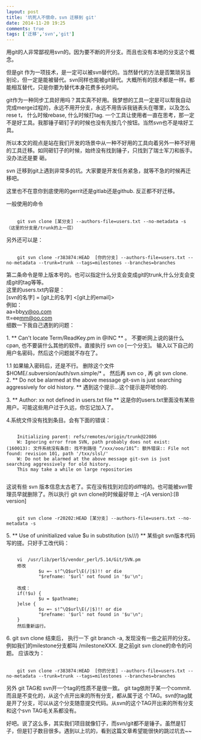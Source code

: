 ```yaml
---
layout: post
title: '坑死人不偿命，svn 迁移到 git'
date: 2014-11-20 19:25
comments: true
tags: ['迁移','svn','git']
---
```


用git的人非常鄙视用svn的。因为要不断的开分支。而且也没有本地的分支这个概念。

但是git 作为一项技术，是一定可以被svn替代的。当然替代的方法是否繁琐另当别论，但一定是能被替代。svn同样也能被git替代。大概所有的技术都是一样。都
能相互替代，只是你要为替代本身花费多长时间。

git作为一种同步工具好用吗？其实真不好用。我梦想的工具一定是可以帮我自动完成merge过程的，永远不用开分支，永远不用告诉我链表头在哪里，以及怎么rese
t， 什么时候rebase, 什么时候打tag.
一个工具让使用者一直在思考，那一定不是好工具。我那锤子砸钉子的时候也没有先按几个按钮。当然svn也不是啥好工具。

所以本文的观点是站在我们开发的场景中从一种不好用的工具向着另外一种不好用的工具迁移。如同砸钉子的时候，始终没有找到锤子，只找到了瑞士军刀和扳手。没办法还是要
砸。

svn 迁移到git上遇到非常多的坑。大家要是开发任务紧急，就等不急的时候再迁移吧。

这里也不在意你到底使用的gerrit还是gitlab还是github. 反正都不好迁移。

一般使用的命令

```

    git svn clone [某分支] --authors-file=users.txt --no-metadata -s （这里的分支是/trunk的上一层）
```

另外还可以是：  
```

    git svn clone -r383874:HEAD  [你的分支] --authors-file=users.txt --no-metadata --trunk=trunk --tags=milestones --branches=branches 
```

第二条命令是带上版本号的。也可以指定什么分支会变成git的trunk,什么分支会变成git的tag等等。  
这里的users.txt内容是：  
[svn的名字] = [git上的名字] <[git上的email]>  
例如：  
aa=bb<yy@oo.com>  
tt=ee<mm@oo.com>  
细数一下我自己遇到的问题：

1\. ** Can't locate Term/ReadKey.pm in @INC ** 。 不要听网上说的装什么cpan,
也不要装什么其他的软件。直接执行 svn co [一个分支]。 输入以下自己的用户名密码，然后这个问题就不存在了。

1.1 如果输入密码后，还是不行。 删除这个文件 $HOME/.subversion/auth/svn.simple/* 。 然后再 svn co , 再
git svn clone.  
2\. ** Do not be alarmed at the above message git-svn is just searching
aggressively for old history. ** 遇到这个提示...这个提示是吓唬你的.

3\. ** Author: xx not defined in users.txt file **
这是你的users.txt里面没有某些用户。可能这些用户过于久远，你忘记加入了。

4.系统文件没有找到条目。会有下面的错误：

```

    Initializing parent: refs/remotes/origin/trunk@22086
    W: Ignoring error from SVN, path probably does not exist: (160013): 文件系统没有条目: 找不到路径 “/xxx/ooo/101”: 额外错误:: File not found: revision 101, path '/txx/slsl/'
    W: Do not be alarmed at the above message git-svn is just searching aggressively for old history.
    This may take a while on large repositories
    
```

这说有些 svn 版本信息太古老了。实在没有找到对应的diff啥的。也可能被svn管理员早就删除了。所以执行 git svn clone的时候最好带上
-r[A version]:[B version]

```

    git svn clone -r20202:HEAD [某分支] --authors-file=users.txt --no-metadata -s
```

5\. ** Use of uninitialized value $u in substitution (s///) ** 某些git
svn版本代码写的搓。只好手工改代码：

```

    vi  /usr/lib/perl5/vendor_perl/5.14/Git/SVN.pm
    修改 
            $u =~ s!^\Q$url\E(/|$)!! or die
            "$refname: '$url' not found in '$u'\n";
    
    改成：
    if(!$u) {
            $u = $pathname;
    }else {
            $u =~ s!^\Q$url\E(/|$)!! or die
            "$refname: '$url' not found in '$u'\n";
    }
    然后重新运行。
```

6\. git svn clone 结束后， 执行一下 git branch -a, 发现没有一些之前开的分支。例如我们的milestone分支都叫
/milestoneXXX. 是之前git svn clone的命令的问题。 应该改为：

```

    git svn clone -r383874:HEAD  [你的分支] --authors-file=users.txt --no-metadata --trunk=trunk --tags=milestones --branches=branches 
```

另外 git TAG和 svn开一个tag的性质不是很一致。 git tag依附于某一个commit. 而且是不变化的，从这个点开出来的所有分支，都从属于这
个TAG。svn的tag就是开了分支，可以从这个分支随意提交代码。从svn的这个TAG开出来的所有分支和这个svn TAG毛关系都没有。

好吧。说了这么多，其实我们项目就像钉子，而svn/git都不是锤子。虽然是钉子，但是钉子数目很多。遇到以上坑的，看到这篇文章希望能很快的跳过坑去~~  

